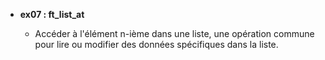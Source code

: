 - **ex07 : ft_list_at**

  - Accéder à l'élément n-ième dans une liste, une opération commune pour lire ou modifier des données spécifiques dans la liste.
